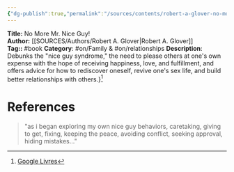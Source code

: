 ```yaml
---
{"dg-publish":true,"permalink":"/sources/contents/robert-a-glover-no-more-mr-nice-guy/"}
---
```


**Title:** No More Mr. Nice Guy!  
**Author:** [[SOURCES/Authors/Robert A. Glover\|Robert A. Glover]]  
**Tag::** #book 
**Category**: #on/Family & #on/relationships
**Description**: Debunks the "nice guy syndrome," the need to please others at one's own expense with the hope of receiving happiness, love, and fulfillment, and offers advice for how to rediscover oneself, revive one's sex life, and build better relationships with others.}[^1]

[^1]: [Google Livres](https://books.google.fr/)

# References
> "as i began exploring my own nice guy behaviors, caretaking, giving to get, fixing, keeping the peace, avoiding conflict, seeking approval, hiding mistakes..."

